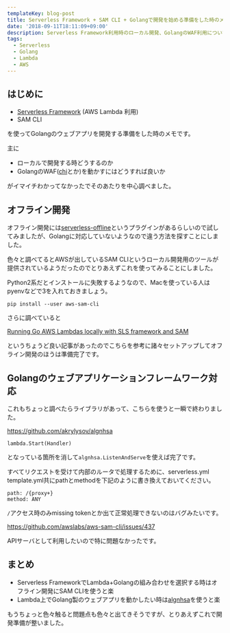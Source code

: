 ```yaml
---
templateKey: blog-post
title: Serverless Framework + SAM CLI + Golangで開発を始める準備をした時のメモ
date: '2018-09-11T18:11:09+09:00'
description: Serverless Framework利用時のローカル開発、GolangのWAF利用について調べたのでメモを残しておきます
tags:
  - Serverless
  - Golang
  - Lambda
  - AWS
---
```

## はじめに

* [Serverless Framework](https://github.com/serverless/serverless) (AWS Lambda 利用)
* SAM CLI

を使ってGolangのウェブアプリを開発する準備をした時のメモです。

主に

* ローカルで開発する時どうするのか
* GolangのWAF([chi](https://github.com/go-chi/chi)とか)を動かすにはどうすれば良いか

がイマイチわかってなかったでそのあたりを中心調べました。

## オフライン開発

オフライン開発には[serverless-offline](https://github.com/dherault/serverless-offline)というプラグインがあるらしいので試してみましたが、Golangに対応していないようなので違う方法を探すことにしました。

色々と調べてるとAWSが出しているSAM CLIというローカル開発用のツールが提供されているようだったのでとりあえずこれを使ってみることにしました。

Python2系だとインストールに失敗するようなので、Macを使っている人はpyenvなどで3を入れておきましょう。

```
pip install --user aws-sam-cli
```

さらに調べていると

[Running Go AWS Lambdas locally with SLS framework and SAM](https://medium.com/a-man-with-no-server/running-go-aws-lambdas-locally-with-sls-framework-and-sam-af3d648d49cb)

というちょうど良い記事があったのでこちらを参考に諸々セットアップしてオフライン開発のほうは準備完了です。

## Golangのウェブアプリケーションフレームワーク対応

これもちょっと調べたらライブラリがあって、こちらを使うと一瞬で終わりました。

<https://github.com/akrylysov/algnhsa>

```
lambda.Start(Handler)
```

となっている箇所を消して`algnhsa.ListenAndServe`を使えば完了です。

すべてリクエストを受けて内部のルータで処理するために、serverless.yml template.yml共にpathとmethodを下記のように書き換えておいてください。

```
path: /{proxy+}
method: ANY
```

`/`アクセス時のみmissing tokenとか出て正常処理できないのはバグみたいです。

<https://github.com/awslabs/aws-sam-cli/issues/437>

APIサーバとして利用したいので特に問題なかったです。

## まとめ

* Serverless FrameworkでLambda+Golangの組み合わせを選択する時はオフライン開発にSAM CLIを使うと楽
* Lambda上でGolang製のウェブアプリを動かしたい時は[algnhsa](https://github.com/akrylysov/algnhsa)を使うと楽

もうちょっと色々触ると問題点も色々と出てきそうですが、とりあえずこれで開発準備が整いました。
